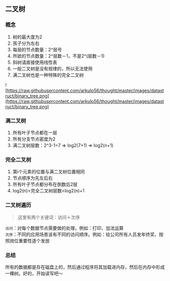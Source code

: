 ## 二叉树

### 概念

1. 树的最大度为2
2. 孩子分为左右
3. 每层的节点数量：2^层号
4. 所欲的节点数量：2^层数－1，不是2^(层数－1)
5. 斜树请直接使用线性表
6. 一般二叉树是没有规律的，所以无法使用
7. 满二叉树也是一种特殊的完全二叉树


![https://raw.githubusercontent.com/arkulo56/thought/master/images/datastruct/binary_tree.png](https://raw.githubusercontent.com/arkulo56/thought/master/images/datastruct/binary_tree.png)


### 满二叉树

1. 所有叶子节点都在一层
2. 所有分支节点密度为2
3. 满二叉树层数：2^3-1=7 => log2(7+1) => log2(n+1)

### 完全二叉树

1. 第i个元素的位置与满二叉树位置相同
2. 节点顺序为先左后右
3. 所有叶子节点都分布在倒数后2层
4. log2(n)<完全二叉树层数<log2(n)+1

### 二叉树遍历

> 这里有两个关键词：访问＋次序

`访问`：对每个数据节点需要做的处理，例如：打印、加法运算    
`次序`：不同的应用场景该有不同的访问顺序。例如：给公司所有人员发年终奖，按照岗位重要性逐个发放


### 总结

所有的数据都是存在磁盘上的，然后通过程序将其加载进内存，然后在内存中形成一棵树。好的，开始读写吧～